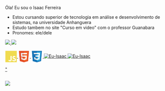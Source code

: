 Óla! Eu sou o Isaac Ferreira

-  Estou cursando superior de tecnologia em análise e desenvolvimento de sistemas, na universidade Anhanguera 
-  Estudo tambem no site "Curso em video" com o professor Guanabara 
-  Pronomes: ele/dele

<div>

<a href="https://github.com/Ferreiraisaac/Isaac-ferreira-/edit/main/README.md ">
<img heigth="188em" src="https://github-readme-stats.vercel.app/api?username=IsaacFerreira&show_icons=true&bg_color=00000000"/>

<img heigth="188em" src="https://github-readme-stats.vercel.app/api/top-langs/?username=IsaacFerreira&layout=compact&langs_count-16&theme=dracula" />

</div>

<div style="display: inline_block"><br>
<img align="center" alt="Isaac.Js" height="38" widht="40" src="https://raw.githubusercontent.com/devicons/devicon/master/icons/javascript/javascript-plain.svg">
<img align="center" alt="Isaac.Js" height="38" widht="40" src="https://raw.githubusercontent.com/devicons/devicon/master/icons/html5/html5-original.svg">
<img align="center" alt="Isaac.Js" height="38" widht="40" src="https://raw.githubusercontent.com/devicons/devicon/master/icons/css3/css3-original.svg">
<img align="rigth" alt="Eu-Isaac" src="https://github.com/user-attachments/assets/e97dad47-0b3c-4517-a7fb-a17a2868816a">
<img align="rigth" alt="Eu-Isaac" src="https://github.com/user-attachments/assets/5b6a1068-4f2f-4d9f-a088-eaca948a3e00">



 "
</div>

##

<div>
<a href=" " target="_blank"><img src="https://github.com/user-attachments/assets/775c3981-c58e-490a-a228-775f980a8cbe " target="_blank"></a>



</div>
